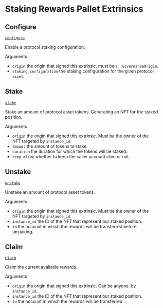 <!-- AUTOMATICALLY GENERATED -->
<!-- Generated at 2022-04-22T18:59:06.829836435Z -->

# Staking Rewards Pallet Extrinsics

## Configure

[`configure`](https://dali.devnets.composablefinance.ninja/doc/pallet_staking_rewards/pallet/enum.Call.html#variant.configure)

Enable a protocol staking configuration.

Arguments

* `origin` the origin that signed this extrinsic, must be `T::GovernanceOrigin`.
* `staking_configuration` the staking configuration for the given protocol `asset`.

## Stake

[`stake`](https://dali.devnets.composablefinance.ninja/doc/pallet_staking_rewards/pallet/enum.Call.html#variant.stake)

Stake an amount of protocol asset tokens. Generating an NFT for the staked position.

Arguments

* `origin` the origin that signed this extrinsic. Must be the owner of the NFT targeted
  by `instance_id`.
* `amount` the amount of tokens to stake.
* `duration` the duration for which the tokens will be staked.
* `keep_alive` whether to keep the caller account alive or not.

## Unstake

[`unstake`](https://dali.devnets.composablefinance.ninja/doc/pallet_staking_rewards/pallet/enum.Call.html#variant.unstake)

Unstake an amount of protocol asset tokens.

Arguments

* `origin` the origin that signed this extrinsic. Must be the owner of the NFT targeted
  by `instance_id`.
* `instance_id` the ID of the NFT that represent our staked position.
* `to` the account in which the rewards will be transferred before unstaking.

## Claim

[`claim`](https://dali.devnets.composablefinance.ninja/doc/pallet_staking_rewards/pallet/enum.Call.html#variant.claim)

Claim the current available rewards.

Arguments

* `origin` the origin that signed this extrinsic. Can be anyone. by `instance_id`.
* `instance_id` the ID of the NFT that represent our staked position.
* `to` the account in which the rewards will be transferred.
